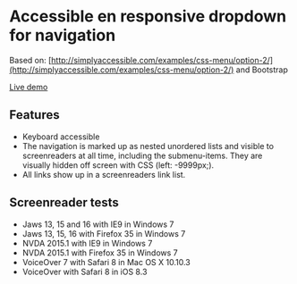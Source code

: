 # Accessible en responsive dropdown for navigation

Based on: [http://simplyaccessible.com/examples/css-menu/option-2/](http://simplyaccessible.com/examples/css-menu/option-2/)
and Bootstrap

[Live demo](http://gijs.anysurfer.be/test/dropdown/)

## Features

* Keyboard accessible
* The navigation is marked up as nested unordered lists and visible to screenreaders at all time, including the submenu-items. They are visually hidden off screen with CSS (left: -9999px;).
* All links show up in a screenreaders link list.

## Screenreader tests


* Jaws 13, 15 and 16 with IE9 in Windows 7
* Jaws 13, 15, 16 with Firefox 35 in Windows 7
* NVDA 2015.1 with IE9 in Windows 7
* NVDA 2015.1 with Firefox 35 in Windows 7
* VoiceOver 7 with Safari 8 in Mac OS X 10.10.3
* VoiceOver with Safari 8 in iOS 8.3